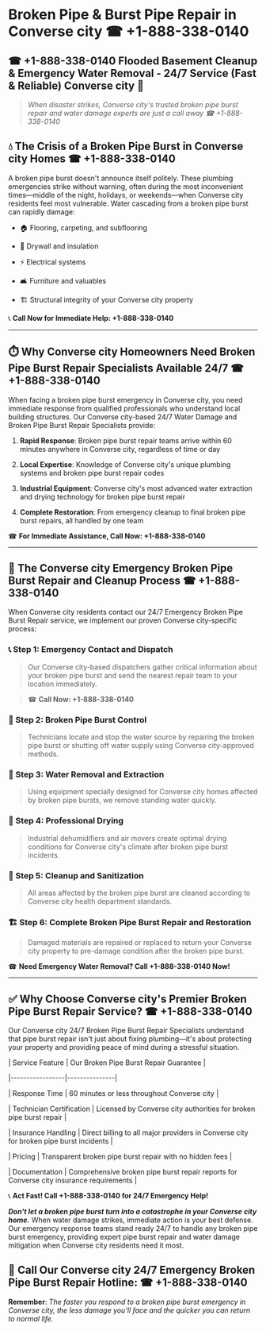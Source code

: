 # Broken Pipe & Burst Pipe Repair in Converse city ☎ +1-888-338-0140  
## ☎ +1-888-338-0140 Flooded Basement Cleanup & Emergency Water Removal - 24/7 Service (Fast & Reliable) Converse city 🚨  

> *When disaster strikes, Converse city's trusted broken pipe burst repair and water damage experts are just a call away ☎ +1-888-338-0140*  

## 💧 The Crisis of a Broken Pipe Burst in Converse city Homes ☎ +1-888-338-0140  

A broken pipe burst doesn't announce itself politely. These plumbing emergencies strike without warning, often during the most inconvenient times—middle of the night, holidays, or weekends—when Converse city residents feel most vulnerable. Water cascading from a broken pipe burst can rapidly damage:  

* 🏠 Flooring, carpeting, and subflooring  
* 🧱 Drywall and insulation  
* ⚡ Electrical systems  
* 🛋️ Furniture and valuables  
* 🏗️ Structural integrity of your Converse city property  

📞 **Call Now for Immediate Help: +1-888-338-0140**  

---  

## ⏱️ Why Converse city Homeowners Need Broken Pipe Burst Repair Specialists Available 24/7 ☎ +1-888-338-0140  

When facing a broken pipe burst emergency in Converse city, you need immediate response from qualified professionals who understand local building structures. Our Converse city-based 24/7 Water Damage and Broken Pipe Burst Repair Specialists provide:  

1. **Rapid Response**: Broken pipe burst repair teams arrive within 60 minutes anywhere in Converse city, regardless of time or day  
2. **Local Expertise**: Knowledge of Converse city's unique plumbing systems and broken pipe burst repair codes  
3. **Industrial Equipment**: Converse city's most advanced water extraction and drying technology for broken pipe burst repair  
4. **Complete Restoration**: From emergency cleanup to final broken pipe burst repairs, all handled by one team  

☎ **For Immediate Assistance, Call Now: +1-888-338-0140**  

---  

## 🔧 The Converse city Emergency Broken Pipe Burst Repair and Cleanup Process ☎ +1-888-338-0140  

When Converse city residents contact our 24/7 Emergency Broken Pipe Burst Repair service, we implement our proven Converse city-specific process:  

### 📞 Step 1: Emergency Contact and Dispatch  
> Our Converse city-based dispatchers gather critical information about your broken pipe burst and send the nearest repair team to your location immediately.  
> ☎ **Call Now: +1-888-338-0140**  

### 🚿 Step 2: Broken Pipe Burst Control  
> Technicians locate and stop the water source by repairing the broken pipe burst or shutting off water supply using Converse city-approved methods.  

### 🌊 Step 3: Water Removal and Extraction  
> Using equipment specially designed for Converse city homes affected by broken pipe bursts, we remove standing water quickly.  

### 💨 Step 4: Professional Drying  
> Industrial dehumidifiers and air movers create optimal drying conditions for Converse city's climate after broken pipe burst incidents.  

### 🧼 Step 5: Cleanup and Sanitization  
> All areas affected by the broken pipe burst are cleaned according to Converse city health department standards.  

### 🏗️ Step 6: Complete Broken Pipe Burst Repair and Restoration  
> Damaged materials are repaired or replaced to return your Converse city property to pre-damage condition after the broken pipe burst.  

☎ **Need Emergency Water Removal? Call +1-888-338-0140 Now!**  

---  

## ✅ Why Choose Converse city's Premier Broken Pipe Burst Repair Service? ☎ +1-888-338-0140  

Our Converse city 24/7 Broken Pipe Burst Repair Specialists understand that pipe burst repair isn't just about fixing plumbing—it's about protecting your property and providing peace of mind during a stressful situation.  

| Service Feature | Our Broken Pipe Burst Repair Guarantee |  
|-----------------|---------------|  
| Response Time | 60 minutes or less throughout Converse city |  
| Technician Certification | Licensed by Converse city authorities for broken pipe burst repair |  
| Insurance Handling | Direct billing to all major providers in Converse city for broken pipe burst incidents |  
| Pricing | Transparent broken pipe burst repair with no hidden fees |  
| Documentation | Comprehensive broken pipe burst repair reports for Converse city insurance requirements |  

📞 **Act Fast! Call +1-888-338-0140 for 24/7 Emergency Help!**  

***Don't let a broken pipe burst turn into a catastrophe in your Converse city home.*** When water damage strikes, immediate action is your best defense. Our emergency response teams stand ready 24/7 to handle any broken pipe burst emergency, providing expert pipe burst repair and water damage mitigation when Converse city residents need it most.  

## 📱 Call Our Converse city 24/7 Emergency Broken Pipe Burst Repair Hotline: ☎ +1-888-338-0140  

**Remember**: *The faster you respond to a broken pipe burst emergency in Converse city, the less damage you'll face and the quicker you can return to normal life.*